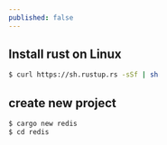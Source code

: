 ```yaml
---
published: false
---
```

## Install rust on Linux

```bash
$ curl https://sh.rustup.rs -sSf | sh
```

## create new project

```bash
$ cargo new redis
$ cd redis
```
